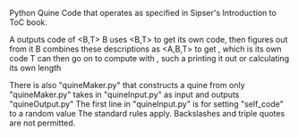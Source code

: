Python Quine Code that operates as specified in Sipser's Introduction to ToC book.

A outputs code of <B,T>
B uses <B,T> to get its own code, then figures out <A> from it
B combines these descriptions as <A,B,T> to get <SELF>, which is its own code
T can then go on to compute with <SELF>, such a printing it out or calculating its own length

There is also "quineMaker.py" that constructs a quine from only <T>
"quineMaker.py" takes in "quineInput.py" as input and outputs "quineOutput.py"
The first line in "quineInput.py" is for setting "self_code" to a random value
The standard rules apply. Backslashes and triple quotes are not permitted.